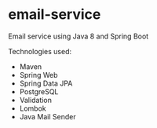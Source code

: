 # email-service
Email service using Java 8 and Spring Boot

Technologies used:

- Maven
- Spring Web
- Spring Data JPA
- PostgreSQL
- Validation
- Lombok
- Java Mail Sender
